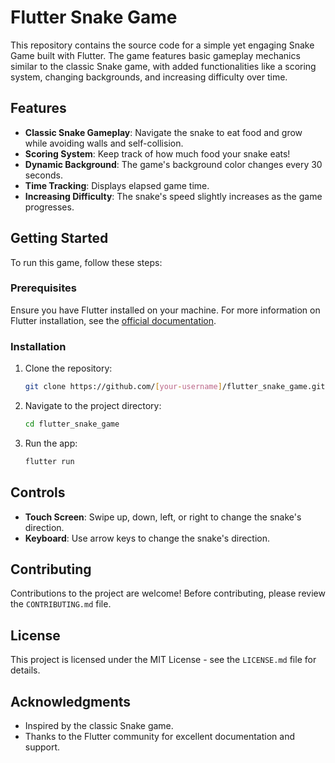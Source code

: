 # Flutter Snake Game

This repository contains the source code for a simple yet engaging Snake Game built with Flutter. The game features basic gameplay mechanics similar to the classic Snake game, with added functionalities like a scoring system, changing backgrounds, and increasing difficulty over time.

## Features

- **Classic Snake Gameplay**: Navigate the snake to eat food and grow while avoiding walls and self-collision.
- **Scoring System**: Keep track of how much food your snake eats!
- **Dynamic Background**: The game's background color changes every 30 seconds.
- **Time Tracking**: Displays elapsed game time.
- **Increasing Difficulty**: The snake's speed slightly increases as the game progresses.

## Getting Started

To run this game, follow these steps:

### Prerequisites

Ensure you have Flutter installed on your machine. For more information on Flutter installation, see the [official documentation](https://flutter.dev/docs/get-started/install).

### Installation

1. Clone the repository:
   ```bash
   git clone https://github.com/[your-username]/flutter_snake_game.git
   ```
2. Navigate to the project directory:
   ```bash
   cd flutter_snake_game
   ```
3. Run the app:
   ```bash
   flutter run
   ```

## Controls

- **Touch Screen**: Swipe up, down, left, or right to change the snake's direction.
- **Keyboard**: Use arrow keys to change the snake's direction.

## Contributing

Contributions to the project are welcome! Before contributing, please review the `CONTRIBUTING.md` file.

## License

This project is licensed under the MIT License - see the `LICENSE.md` file for details.

## Acknowledgments

- Inspired by the classic Snake game.
- Thanks to the Flutter community for excellent documentation and support.